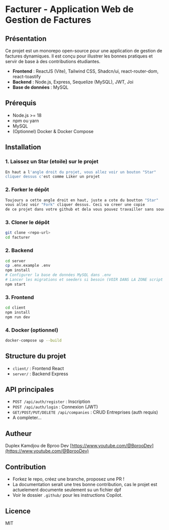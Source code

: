 # Facturer - Application Web de Gestion de Factures

## Présentation

Ce projet est un monorepo open-source pour une application de gestion de factures dynamiques. Il est conçu pour illustrer les bonnes pratiques et servir de base à des contributions étudiantes.

- **Frontend** : ReactJS (Vite), Tailwind CSS, Shadcn/ui, react-router-dom, react-toastify
- **Backend** : Node.js, Express, Sequelize (MySQL), JWT, Joi
- **Base de données** : MySQL

## Prérequis
- Node.js >= 18
- npm ou yarn
- MySQL
- (Optionnel) Docker & Docker Compose

## Installation

### 1. Laissez un Star (etoile) sur le projet
```bash
En haut a l'angle droit du projet, vous allez voir un bouton "Star"
cliquer dessus c'est comme Liker un projet
```
### 2. Forker le dépôt
```bash
Toujours a cette angle droit en haut, juste a cote du boutton "Star"
vous allez voir "Fork" cliquer dessus. Ceci va creer une copie
de ce projet dans votre github et dela vous pouvez travailler sans souci
```
### 3. Cloner le dépôt
```bash
git clone <repo-url>
cd facturer
```
### 2. Backend
```bash
cd server
cp .env.example .env
npm install
# Configurer la base de données MySQL dans .env
# Lancer les migrations et seeders si besoin (VOIR DANS LA ZONE script DE PACKAGE.JSON)
npm start
```

### 3. Frontend
```bash
cd client
npm install
npm run dev
```

### 4. Docker (optionnel)
```bash
docker-compose up --build
```

## Structure du projet
- `client/` : Frontend React
- `server/` : Backend Express

## API principales
- `POST /api/auth/register` : Inscription
- `POST /api/auth/login` : Connexion (JWT)
- `GET/POST/PUT/DELETE /api/companies` : CRUD Entreprises (auth requis)
- A completer...

## Autheur
Duplex Kamdjou de Bproo Dev [https://www.youtube.com/@BprooDev](https://www.youtube.com/@BprooDev)

## Contribution
- Forkez le repo, créez une branche, proposez une PR !
- La documentation serait une tres bonne contribution, cas le projet est actuelement documente seulement su un fichier dpf
- Voir le dossier `.github/` pour les instructions Copilot.

## Licence
MIT
